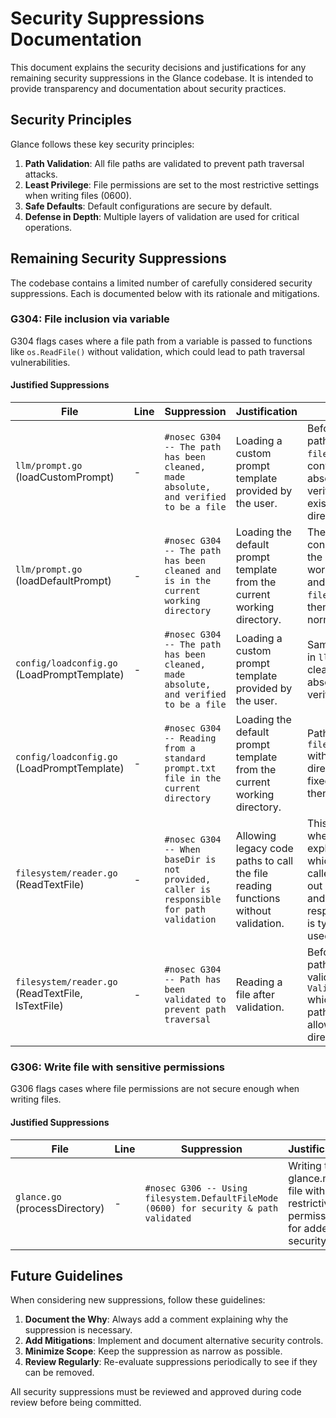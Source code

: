 # Security Suppressions Documentation

This document explains the security decisions and justifications for any remaining security suppressions in the Glance codebase. It is intended to provide transparency and documentation about security practices.

## Security Principles

Glance follows these key security principles:

1. **Path Validation**: All file paths are validated to prevent path traversal attacks.
2. **Least Privilege**: File permissions are set to the most restrictive settings when writing files (0600).
3. **Safe Defaults**: Default configurations are secure by default.
4. **Defense in Depth**: Multiple layers of validation are used for critical operations.

## Remaining Security Suppressions

The codebase contains a limited number of carefully considered security suppressions. Each is documented below with its rationale and mitigations.

### G304: File inclusion via variable

G304 flags cases where a file path from a variable is passed to functions like `os.ReadFile()` without validation, which could lead to path traversal vulnerabilities.

#### Justified Suppressions

| File | Line | Suppression | Justification | Mitigations |
|------|------|-------------|---------------|-------------|
| `llm/prompt.go` (loadCustomPrompt) | - | `#nosec G304 -- The path has been cleaned, made absolute, and verified to be a file` | Loading a custom prompt template provided by the user. | Before reading, the path is cleaned via `filepath.Clean()`, converted to absolute path, and verified to be an existing file (not a directory). |
| `llm/prompt.go` (loadDefaultPrompt) | - | `#nosec G304 -- The path has been cleaned and is in the current working directory` | Loading the default prompt template from the current working directory. | The path is constructed using the current working directory and `filepath.Join()`, then cleaned to normalize it. |
| `config/loadconfig.go` (LoadPromptTemplate) | - | `#nosec G304 -- The path has been cleaned, made absolute, and verified to be a file` | Loading a custom prompt template provided by the user. | Same validation as in `llm/prompt.go`: cleaned, absolutized, and verified to be a file. |
| `config/loadconfig.go` (LoadPromptTemplate) | - | `#nosec G304 -- Reading from a standard prompt.txt file in the current directory` | Loading the default prompt template from the current working directory. | Path is built using `filepath.Join()` with the current directory and a fixed filename, then cleaned. |
| `filesystem/reader.go` (ReadTextFile) | - | `#nosec G304 -- When baseDir is not provided, caller is responsible for path validation` | Allowing legacy code paths to call the file reading functions without validation. | This is only used when `baseDir` is explicitly empty, which indicates the caller has opted out of validation and is taking responsibility. This is typically only used in tests. |
| `filesystem/reader.go` (ReadTextFile, IsTextFile) | - | `#nosec G304 -- Path has been validated to prevent path traversal` | Reading a file after validation. | Before reading, the path is fully validated by `ValidateFilePath()` which ensures the path is within the allowed base directory. |

### G306: Write file with sensitive permissions

G306 flags cases where file permissions are not secure enough when writing files.

#### Justified Suppressions

| File | Line | Suppression | Justification | Mitigations |
|------|------|-------------|---------------|-------------|
| `glance.go` (processDirectory) | - | `#nosec G306 -- Using filesystem.DefaultFileMode (0600) for security & path validated` | Writing to a glance.md file with restrictive permissions for added security. | Permissions are set using `filesystem.DefaultFileMode` (0o600, user read/write only), which is more secure than the default. Additionally, the path is fully validated using `filesystem.ValidateFilePath()`. |

## Future Guidelines

When considering new suppressions, follow these guidelines:

1. **Document the Why**: Always add a comment explaining why the suppression is necessary.
2. **Add Mitigations**: Implement and document alternative security controls.
3. **Minimize Scope**: Keep the suppression as narrow as possible.
4. **Review Regularly**: Re-evaluate suppressions periodically to see if they can be removed.

All security suppressions must be reviewed and approved during code review before being committed.
